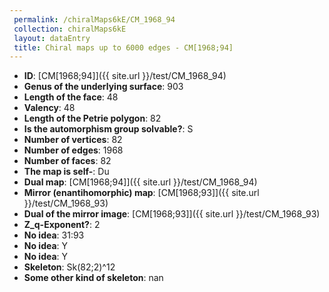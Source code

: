 ```yaml
--- 
 permalink: /chiralMaps6kE/CM_1968_94 
 collection: chiralMaps6kE
 layout: dataEntry
 title: Chiral maps up to 6000 edges - CM[1968;94]
---
```


- **ID**: [CM[1968;94]]({{ site.url }}/test/CM_1968_94)
- **Genus of the underlying surface**: 903
- **Length of the face**: 48
- **Valency**: 48
- **Length of the Petrie polygon**: 82
- **Is the automorphism group solvable?**: S
- **Number of vertices**: 82
- **Number of edges**: 1968
- **Number of faces**: 82
- **The map is self-**: Du
- **Dual map**: [CM[1968;94]]({{ site.url }}/test/CM_1968_94)
- **Mirror (enantihomorphic) map**: [CM[1968;93]]({{ site.url }}/test/CM_1968_93)
- **Dual of the mirror image**: [CM[1968;93]]({{ site.url }}/test/CM_1968_93)
- **Z_q-Exponent?**: 2
- **No idea**:  31:93
- **No idea**: Y
- **No idea**: Y
- **Skeleton**: Sk(82;2)^12
- **Some other kind of skeleton**: nan
